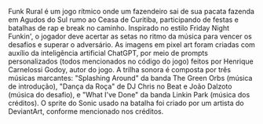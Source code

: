 Funk Rural é um jogo rítmico onde um fazendeiro sai de sua pacata fazenda em Agudos do Sul rumo ao Ceasa de Curitiba, participando de festas e batalhas de rap e break no caminho. Inspirado no estilo Friday Night Funkin', o jogador deve acertar as setas no ritmo da música para vencer os desafios e superar o adversário. As imagens em pixel art foram criadas com auxílio da inteligência artificial ChatGPT, por meio de prompts personalizados (todos mencionados no código do jogo) feitos por Henrique Carnelossi Godoy, autor do jogo. A trilha sonora é composta por três músicas marcantes: "Splashing Around" da banda The Green Orbs (música de introdução), "Dança da Roça" de DJ Chris no Beat e João Dalzoto (música do desafio), e "What I've Done" da banda Linkin Park (música dos créditos). O sprite do Sonic usado na batalha foi criado por um artista do DeviantArt, conforme mencionado nos créditos.
